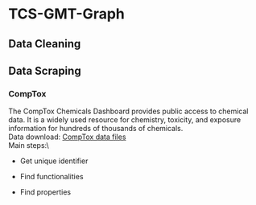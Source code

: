 # TCS-GMT-Graph
## Data Cleaning

## Data Scraping
### CompTox
The CompTox Chemicals Dashboard provides public access to chemical data. It is a widely used resource for chemistry, toxicity, and exposure information for hundreds of thousands of chemicals.\
Data download: [CompTox data files](https://epa.figshare.com/articles/dataset/The_Chemical_and_Products_Database_CPDat_MySQL_Data_File/5352997)\
Main steps:\
- Get unique identifier
* Find functionalities
+ Find properties

